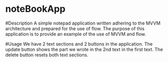 # noteBookApp

#Description
A simple notepad application written adhering to the MVVM architecture and prepared for the use of flow.
The purpose of this application is to provide an example of the use of MVVM and flow.

#Usage
We have 2 text sections and 2 buttons in the application. The update button shows the part we wrote in the 2nd text in the first text.
The delete button resets both text sections.
